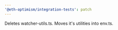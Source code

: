 ```yaml
---
'@eth-optimism/integration-tests': patch
---
```


Deletes watcher-utils.ts. Moves it's utilities into env.ts.

